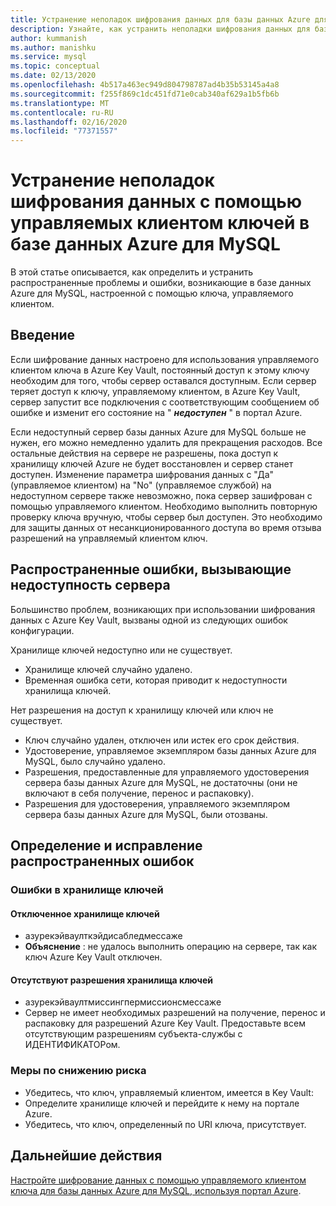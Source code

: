 ```yaml
---
title: Устранение неполадок шифрования данных для базы данных Azure для MySQL
description: Узнайте, как устранить неполадки шифрования данных для базы данных Azure для MySQL.
author: kummanish
ms.author: manishku
ms.service: mysql
ms.topic: conceptual
ms.date: 02/13/2020
ms.openlocfilehash: 4b517a463ec949d804798787ad4b35b53145a4a8
ms.sourcegitcommit: f255f869c1dc451fd71e0cab340af629a1b5fb6b
ms.translationtype: MT
ms.contentlocale: ru-RU
ms.lasthandoff: 02/16/2020
ms.locfileid: "77371557"
---
```

# <a name="troubleshooting-data-encryption-with-customer-managed-keys-in-azure-database-for-mysql"></a>Устранение неполадок шифрования данных с помощью управляемых клиентом ключей в базе данных Azure для MySQL
В этой статье описывается, как определить и устранить распространенные проблемы и ошибки, возникающие в базе данных Azure для MySQL, настроенной с помощью ключа, управляемого клиентом.

## <a name="introduction"></a>Введение
Если шифрование данных настроено для использования управляемого клиентом ключа в Azure Key Vault, постоянный доступ к этому ключу необходим для того, чтобы сервер оставался доступным. Если сервер теряет доступ к ключу, управляемому клиентом, в Azure Key Vault, сервер запустит все подключения с соответствующим сообщением об ошибке и изменит его состояние на " ***недоступен*** " в портал Azure.

Если недоступный сервер базы данных Azure для MySQL больше не нужен, его можно немедленно удалить для прекращения расходов. Все остальные действия на сервере не разрешены, пока доступ к хранилищу ключей Azure не будет восстановлен и сервер станет доступен. Изменение параметра шифрования данных с "Да" (управляемое клиентом) на "No" (управляемое службой) на недоступном сервере также невозможно, пока сервер зашифрован с помощью управляемого клиентом. Необходимо выполнить повторную проверку ключа вручную, чтобы сервер был доступен. Это необходимо для защиты данных от несанкционированного доступа во время отзыва разрешений на управляемый клиентом ключ.

## <a name="common-errors-causing-server-to-become-inaccessible"></a>Распространенные ошибки, вызывающие недоступность сервера

Большинство проблем, возникающих при использовании шифрования данных с Azure Key Vault, вызваны одной из следующих ошибок конфигурации.

Хранилище ключей недоступно или не существует.

* Хранилище ключей случайно удалено.
* Временная ошибка сети, которая приводит к недоступности хранилища ключей.

Нет разрешения на доступ к хранилищу ключей или ключ не существует.

* Ключ случайно удален, отключен или истек его срок действия.
* Удостоверение, управляемое экземпляром базы данных Azure для MySQL, было случайно удалено.
* Разрешения, предоставленные для управляемого удостоверения сервера базы данных Azure для MySQL, не достаточны (они не включают в себя получение, перенос и распаковку).
* Разрешения для удостоверения, управляемого экземпляром сервера базы данных Azure для MySQL, были отозваны.

## <a name="identify-and-resolve-common-errors"></a>Определение и исправление распространенных ошибок
### <a name="errors-on-the-key-vault"></a>Ошибки в хранилище ключей

#### <a name="disabled-key-vault"></a>Отключенное хранилище ключей
* азурекэйваулткэйдисабледмессаже
* **Объяснение** : не удалось выполнить операцию на сервере, так как ключ Azure Key Vault отключен.

#### <a name="missing-key-vault-permissions"></a>Отсутствуют разрешения хранилища ключей
* азурекэйваултмиссингпермиссионсмессаже
* Сервер не имеет необходимых разрешений на получение, перенос и распаковку для разрешений Azure Key Vault. Предоставьте всем отсутствующим разрешениям субъекта-службы с ИДЕНТИФИКАТОРом.

### <a name="mitigation"></a>Меры по снижению риска
* Убедитесь, что ключ, управляемый клиентом, имеется в Key Vault:
* Определите хранилище ключей и перейдите к нему на портале Azure.
* Убедитесь, что ключ, определенный по URI ключа, присутствует.


## <a name="next-steps"></a>Дальнейшие действия
[Настройте шифрование данных с помощью управляемого клиентом ключа для базы данных Azure для MySQL, используя портал Azure](howto-data-encryption-portal.md).